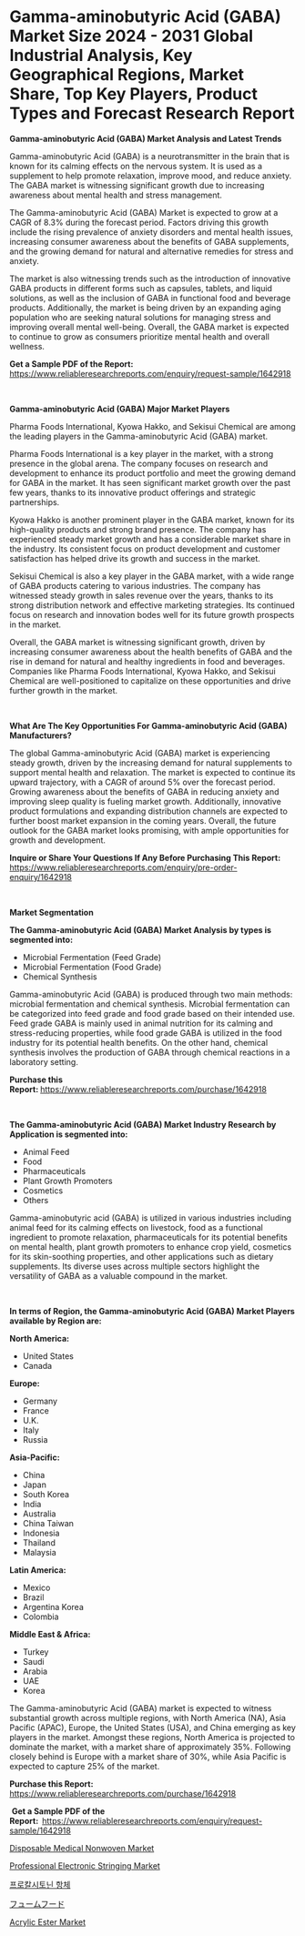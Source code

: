 <p><h1>Gamma-aminobutyric Acid (GABA) Market Size 2024 - 2031 Global Industrial Analysis, Key Geographical Regions, Market Share, Top Key Players, Product Types and Forecast Research Report</h1></p><p><strong>Gamma-aminobutyric Acid (GABA) Market Analysis and Latest Trends</strong></p>
<p><p>Gamma-aminobutyric Acid (GABA) is a neurotransmitter in the brain that is known for its calming effects on the nervous system. It is used as a supplement to help promote relaxation, improve mood, and reduce anxiety. The GABA market is witnessing significant growth due to increasing awareness about mental health and stress management.</p><p>The Gamma-aminobutyric Acid (GABA) Market is expected to grow at a CAGR of 8.3% during the forecast period. Factors driving this growth include the rising prevalence of anxiety disorders and mental health issues, increasing consumer awareness about the benefits of GABA supplements, and the growing demand for natural and alternative remedies for stress and anxiety.</p><p>The market is also witnessing trends such as the introduction of innovative GABA products in different forms such as capsules, tablets, and liquid solutions, as well as the inclusion of GABA in functional food and beverage products. Additionally, the market is being driven by an expanding aging population who are seeking natural solutions for managing stress and improving overall mental well-being. Overall, the GABA market is expected to continue to grow as consumers prioritize mental health and overall wellness.</p></p>
<p><strong>Get a Sample PDF of the Report:&nbsp;</strong> <a href="https://www.reliableresearchreports.com/enquiry/request-sample/1642918">https://www.reliableresearchreports.com/enquiry/request-sample/1642918</a></p>
<p>&nbsp;</p>
<p><strong>Gamma-aminobutyric Acid (GABA) Major Market Players</strong></p>
<p><p>Pharma Foods International, Kyowa Hakko, and Sekisui Chemical are among the leading players in the Gamma-aminobutyric Acid (GABA) market. </p><p>Pharma Foods International is a key player in the market, with a strong presence in the global arena. The company focuses on research and development to enhance its product portfolio and meet the growing demand for GABA in the market. It has seen significant market growth over the past few years, thanks to its innovative product offerings and strategic partnerships.</p><p>Kyowa Hakko is another prominent player in the GABA market, known for its high-quality products and strong brand presence. The company has experienced steady market growth and has a considerable market share in the industry. Its consistent focus on product development and customer satisfaction has helped drive its growth and success in the market.</p><p>Sekisui Chemical is also a key player in the GABA market, with a wide range of GABA products catering to various industries. The company has witnessed steady growth in sales revenue over the years, thanks to its strong distribution network and effective marketing strategies. Its continued focus on research and innovation bodes well for its future growth prospects in the market.</p><p>Overall, the GABA market is witnessing significant growth, driven by increasing consumer awareness about the health benefits of GABA and the rise in demand for natural and healthy ingredients in food and beverages. Companies like Pharma Foods International, Kyowa Hakko, and Sekisui Chemical are well-positioned to capitalize on these opportunities and drive further growth in the market.</p></p>
<p>&nbsp;</p>
<p><strong>What Are The Key Opportunities For Gamma-aminobutyric Acid (GABA) Manufacturers?</strong></p>
<p><p>The global Gamma-aminobutyric Acid (GABA) market is experiencing steady growth, driven by the increasing demand for natural supplements to support mental health and relaxation. The market is expected to continue its upward trajectory, with a CAGR of around 5% over the forecast period. Growing awareness about the benefits of GABA in reducing anxiety and improving sleep quality is fueling market growth. Additionally, innovative product formulations and expanding distribution channels are expected to further boost market expansion in the coming years. Overall, the future outlook for the GABA market looks promising, with ample opportunities for growth and development.</p></p>
<p><strong>Inquire or Share Your Questions If Any Before Purchasing This Report:</strong> <a href="https://www.reliableresearchreports.com/enquiry/pre-order-enquiry/1642918">https://www.reliableresearchreports.com/enquiry/pre-order-enquiry/1642918</a></p>
<p>&nbsp;</p>
<p><strong>Market Segmentation</strong></p>
<p><strong>The Gamma-aminobutyric Acid (GABA) Market Analysis by types is segmented into:</strong></p>
<p><ul><li>Microbial Fermentation (Feed Grade)</li><li>Microbial Fermentation (Food Grade)</li><li>Chemical Synthesis</li></ul></p>
<p><p>Gamma-aminobutyric Acid (GABA) is produced through two main methods: microbial fermentation and chemical synthesis. Microbial fermentation can be categorized into feed grade and food grade based on their intended use. Feed grade GABA is mainly used in animal nutrition for its calming and stress-reducing properties, while food grade GABA is utilized in the food industry for its potential health benefits. On the other hand, chemical synthesis involves the production of GABA through chemical reactions in a laboratory setting.</p></p>
<p><strong>Purchase this Report:&nbsp;</strong><a href="https://www.reliableresearchreports.com/purchase/1642918">https://www.reliableresearchreports.com/purchase/1642918</a></p>
<p>&nbsp;</p>
<p><strong>The Gamma-aminobutyric Acid (GABA) Market Industry Research by Application is segmented into:</strong></p>
<p><ul><li>Animal Feed</li><li>Food</li><li>Pharmaceuticals</li><li>Plant Growth Promoters</li><li>Cosmetics</li><li>Others</li></ul></p>
<p><p>Gamma-aminobutyric acid (GABA) is utilized in various industries including animal feed for its calming effects on livestock, food as a functional ingredient to promote relaxation, pharmaceuticals for its potential benefits on mental health, plant growth promoters to enhance crop yield, cosmetics for its skin-soothing properties, and other applications such as dietary supplements. Its diverse uses across multiple sectors highlight the versatility of GABA as a valuable compound in the market.</p></p>
<p>&nbsp;</p>
<p><strong>In terms of Region, the Gamma-aminobutyric Acid (GABA) Market Players available by Region are:</strong></p>
<p>
    <p> <strong> North America: </strong>
        <ul>
            <li>United States</li>
            <li>Canada</li>
        </ul>
        </p> 
    <p> <strong> Europe: </strong>
        <ul>
            <li>Germany</li>
            <li>France</li>
            <li>U.K.</li>
            <li>Italy</li>
            <li>Russia</li>
        </ul>
        </p> 
    <p> <strong> Asia-Pacific: </strong>
        <ul>
            <li>China</li>
            <li>Japan</li>
            <li>South Korea</li>
            <li>India</li>
            <li>Australia</li>
            <li>China Taiwan</li>
            <li>Indonesia</li>
            <li>Thailand</li>
            <li>Malaysia</li>
        </ul>
        </p> 
    <p> <strong> Latin America: </strong>
        <ul>
            <li>Mexico</li>
            <li>Brazil</li>
            <li>Argentina Korea</li>
            <li>Colombia</li>
        </ul>
        </p> 
    <p> <strong> Middle East & Africa: </strong>
        <ul>
            <li>Turkey</li>
            <li>Saudi</li>
            <li>Arabia</li>
            <li>UAE</li>
            <li>Korea</li>
        </ul>
    </p>
    </p>
<p><p>The Gamma-aminobutyric Acid (GABA) market is expected to witness substantial growth across multiple regions, with North America (NA), Asia Pacific (APAC), Europe, the United States (USA), and China emerging as key players in the market. Amongst these regions, North America is projected to dominate the market, with a market share of approximately 35%. Following closely behind is Europe with a market share of 30%, while Asia Pacific is expected to capture 25% of the market.</p></p>
<p><strong>Purchase this Report: </strong><a href="https://www.reliableresearchreports.com/purchase/1642918">https://www.reliableresearchreports.com/purchase/1642918</a></p>
<p>&nbsp;<strong>Get a Sample PDF of the Report:&nbsp;&nbsp;</strong><a href="https://www.reliableresearchreports.com/enquiry/request-sample/1642918">https://www.reliableresearchreports.com/enquiry/request-sample/1642918</a></p>
<p><strong></strong></p>
<p><p><a href="https://meowing-lemming-dd3.notion.site/Disposable-Medical-Nonwoven-Market-Share-Market-New-Trends-Analysis-Report-By-Type-By-Application-18004e84de744c60b27ac97b080cbc00">Disposable Medical Nonwoven Market</a></p><p><a href="https://cute-banjo-8ca.notion.site/Professional-Electronic-Stringing-Market-Analysis-Examines-its-Scope-on-Growth-Opportunities-and-Fo-ed273915e4e14dd59d0bf6d78b19100e">Professional Electronic Stringing Market</a></p><p><a href="https://medium.com/@nicolereedvwb97hdh8byvmyr/%ED%94%84%EB%A1%9C%EC%B9%BC%EC%8B%9C%ED%86%A0%EB%8B%8C-%ED%95%AD%EC%B2%B4-%EC%8B%9C%EC%9E%A5-%EC%A0%84%EB%A7%9D-%EC%82%B0%EC%97%85-%EA%B0%9C%EC%9A%94-%EB%B0%8F-%EC%98%88%EC%B8%A1-2024%EB%85%84%EB%B6%80%ED%84%B0-2031%EB%85%84%EA%B9%8C%EC%A7%80-70c1de710b0a">프로칼시토닌 항체</a></p><p><a href="https://medium.com/@royalmiller09/%E3%83%95%E3%83%A5%E3%83%BC%E3%83%A0%E3%83%95%E3%83%BC%E3%83%89%E5%B8%82%E5%A0%B4%E3%81%AE%E8%A6%8B%E9%80%9A%E3%81%97-%E5%B8%82%E5%A0%B4%E5%8B%95%E5%90%91-%E6%88%90%E9%95%B7-2024%E5%B9%B4%E3%81%8B%E3%82%892031%E5%B9%B4%E3%81%AE%E4%BA%88%E6%B8%AC-1e7413c0c638">フュームフード</a></p><p><a href="https://view.publitas.com/reportprime-1/global-acrylic-ester-market-size-and-market-trends-insights-and-projections-from-2024-to-2031/">Acrylic Ester Market</a></p></p>